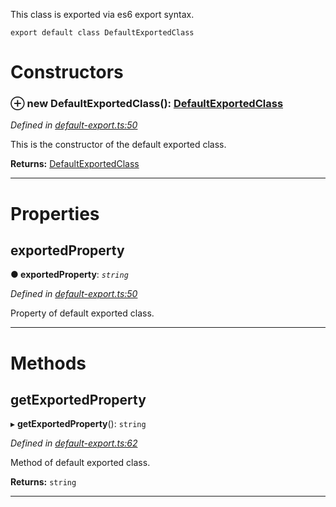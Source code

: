 

This class is exported via es6 export syntax.

    export default class DefaultExportedClass

# Constructors
<a id="constructor"></a>

### ⊕ **new DefaultExportedClass**(): [DefaultExportedClass](_default_export_.defaultexportedclass.md)

*Defined in [default-export.ts:50](https://github.com/tgreyjs/typedoc-plugin-markdown/blob/master/tests/src/default-export.ts#L50)*

This is the constructor of the default exported class.

**Returns:** [DefaultExportedClass](_default_export_.defaultexportedclass.md)

---

# Properties
<a id="exportedproperty"></a>

##  exportedProperty

**●  exportedProperty**:  *`string`* 

*Defined in [default-export.ts:50](https://github.com/tgreyjs/typedoc-plugin-markdown/blob/master/tests/src/default-export.ts#L50)*

Property of default exported class.

___

# Methods
<a id="getexportedproperty"></a>

##  getExportedProperty

▸ **getExportedProperty**(): `string`

*Defined in [default-export.ts:62](https://github.com/tgreyjs/typedoc-plugin-markdown/blob/master/tests/src/default-export.ts#L62)*

Method of default exported class.

**Returns:** `string`

___

